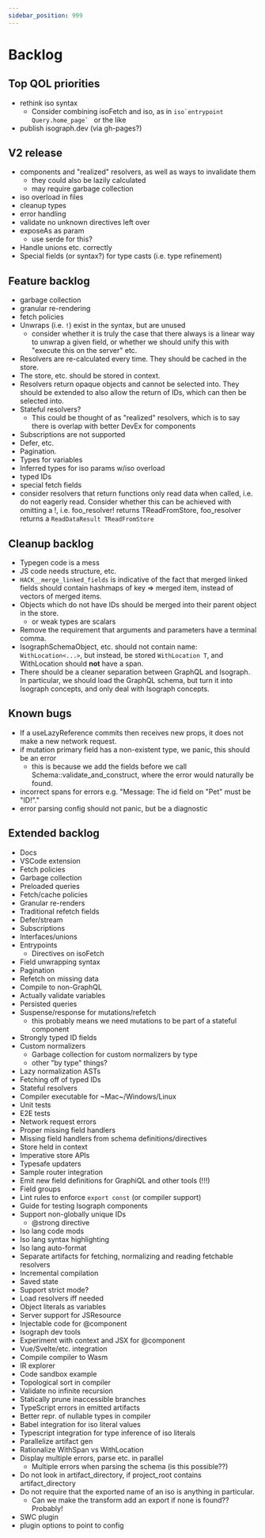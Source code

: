 ```yaml
---
sidebar_position: 999
---
```


# Backlog

## Top QOL priorities

- rethink iso syntax
  - Consider combining isoFetch and iso, as in `` iso`entrypoint Query.home_page`  `` or the like
- publish isograph.dev (via gh-pages?)

## V2 release

- components and "realized" resolvers, as well as ways to invalidate them
  - they could also be lazily calculated
  - may require garbage collection
- iso overload in files
- cleanup types
- error handling
- validate no unknown directives left over
- exposeAs as param
  - use serde for this?
- Handle unions etc. correctly
- Special fields (or syntax?) for type casts (i.e. type refinement)

## Feature backlog

- garbage collection
- granular re-rendering
- fetch policies
- Unwraps (i.e. `!`) exist in the syntax, but are unused
  - consider whether it is truly the case that there always is a linear way to unwrap a given field, or whether we should unify this with "execute this on the server" etc.
- Resolvers are re-calculated every time. They should be cached in the store.
- The store, etc. should be stored in context.
- Resolvers return opaque objects and cannot be selected into. They should be extended to also allow the return of IDs, which can then be selected into.
- Stateful resolvers?
  - This could be thought of as "realized" resolvers, which is to say there is overlap with better DevEx for components
- Subscriptions are not supported
- Defer, etc.
- Pagination.
- Types for variables
- Inferred types for iso params w/iso overload
- typed IDs
- special fetch fields
- consider resolvers that return functions only read data when called, i.e. do not eagerly read. Consider whether this can be achieved with omitting a !, i.e. foo_resolver! returns TReadFromStore, foo_resolver returns a `ReadDataResult TReadFromStore`

## Cleanup backlog

- Typegen code is a mess
- JS code needs structure, etc.
- `HACK__merge_linked_fields` is indicative of the fact that merged linked fields should contain hashmaps of key => merged item, instead of vectors of merged items.
- Objects which do not have IDs should be merged into their parent object in the store.
  - or weak types are scalars
- Remove the requirement that arguments and parameters have a terminal comma.
- IsographSchemaObject, etc. should not contain name: `WithLocation<...>`, but instead, be stored `WithLocation T`, and WithLocation should **not** have a span.
- There should be a cleaner separation between GraphQL and Isograph. In particular, we should load the GraphQL schema, but turn it into Isograph concepts, and only deal with Isograph concepts.

## Known bugs

- If a useLazyReference commits then receives new props, it does not make a new network request.
- if mutation primary field has a non-existent type, we panic, this should be an error
  - this is because we add the fields before we call Schema::validate_and_construct, where the error would naturally be found.
- incorrect spans for errors e.g. "Message: The id field on "Pet" must be "ID!"."
- error parsing config should not panic, but be a diagnostic

## Extended backlog

- Docs
- VSCode extension
- Fetch policies
- Garbage collection
- Preloaded queries
- Fetch/cache policies
- Granular re-renders
- Traditional refetch fields
- Defer/stream
- Subscriptions
- Interfaces/unions
- Entrypoints
  - Directives on isoFetch
- Field unwrapping syntax
- Pagination
- Refetch on missing data
- Compile to non-GraphQL
- Actually validate variables
- Persisted queries
- Suspense/response for mutations/refetch
  - this probably means we need mutations to be part of a stateful component
- Strongly typed ID fields
- Custom normalizers
  - Garbage collection for custom normalizers by type
  - other "by type" things?
- Lazy normalization ASTs
- Fetching off of typed IDs
- Stateful resolvers
- Compiler executable for ~Mac~/Windows/Linux
- Unit tests
- E2E tests
- Network request errors
- Proper missing field handlers
- Missing field handlers from schema definitions/directives
- Store held in context
- Imperative store APIs
- Typesafe updaters
- Sample router integration
- Emit new field definitions for GraphiQL and other tools (!!!)
- Field groups
- Lint rules to enforce `export const` (or compiler support)
- Guide for testing Isograph components
- Support non-globally unique IDs
  - @strong directive
- Iso lang code mods
- Iso lang syntax highlighting
- Iso lang auto-format
- Separate artifacts for fetching, normalizing and reading fetchable resolvers
- Incremental compilation
- Saved state
- Support strict mode?
- Load resolvers iff needed
- Object literals as variables
- Server support for JSResource
- Injectable code for @component
- Isograph dev tools
- Experiment with context and JSX for @component
- Vue/Svelte/etc. integration
- Compile compiler to Wasm
- IR explorer
- Code sandbox example
- Topological sort in compiler
- Validate no infinite recursion
- Statically prune inaccessible branches
- TypeScript errors in emitted artifacts
- Better repr. of nullable types in compiler
- Babel integration for iso literal values
- Typescript integration for type inference of iso literals
- Parallelize artifact gen
- Rationalize WithSpan vs WithLocation
- Display multiple errors, parse etc. in parallel
  - Multiple errors when parsing the schema (is this possible??)
- Do not look in artifact_directory, if project_root contains artifact_directory
- Do not require that the exported name of an iso is anything in particular.
  - Can we make the transform add an export if none is found?? Probably!
- SWC plugin
- plugin options to point to config
